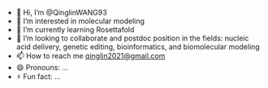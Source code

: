 - 👋 Hi, I’m @QinglinWANG93
- 👀 I’m interested in molecular modeling
- 🌱 I’m currently learning Rosettafold
- 💞️ I’m looking to collaborate and postdoc position in the fields: nucleic acid delivery, genetic editing, bioinformatics, and biomolecular modeling
- 📫 How to reach me qinglin2021@gmail.com
- 😄 Pronouns: ...
- ⚡ Fun fact: ...

<!---
QinglinWANG93/QinglinWANG93 is a ✨ special ✨ repository because its `README.md` (this file) appears on your GitHub profile.
You can click the Preview link to take a look at your changes.
--->
